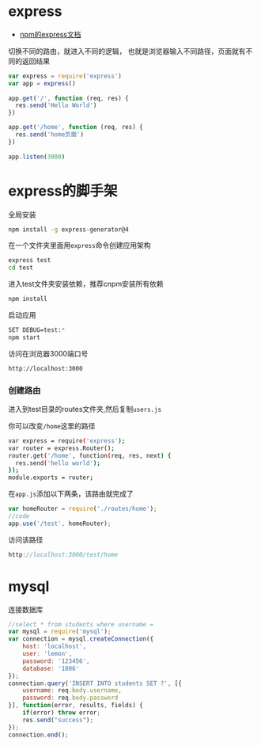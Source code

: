 # express

- [npm的express文档](https://www.npmjs.com/package/express)

切换不同的路由，就进入不同的逻辑，
也就是浏览器输入不同路径，页面就有不同的返回结果
```js
var express = require('express')
var app = express()
 
app.get('/', function (req, res) {
  res.send('Hello World')
})

app.get('/home', function (req, res) {
  res.send('home页面')
})
 
app.listen(3000)
```


# express的脚手架

全局安装
```bash
npm install -g express-generator@4
```
在一个文件夹里面用`express`命令创建应用架构
```bash
express test
cd test
```
进入test文件夹安装依赖，推荐cnpm安装所有依赖
```bash
npm install
```
启动应用
```bash
SET DEBUG=test:*
npm start
```
访问在浏览器3000端口号
```bash
http://localhost:3000
```

### 创建路由

进入到test目录的routes文件夹,然后复制`users.js`

你可以改变`/home`这里的路径
```bash
var express = require('express');
var router = express.Router();
router.get('/home', function(req, res, next) {
  res.send('hello world');
});
module.exports = router;
```
在`app.js`添加以下两条，该路由就完成了
```js
var homeRouter = require('./routes/home');
//code
app.use('/test', homeRouter);
```
访问该路径
```js
http://localhost:3000/test/home
```


# mysql

连接数据库

```js
//select * from students where username = 
var mysql = require('mysql');
var connection = mysql.createConnection({
	host: 'localhost',
	user: 'lemon',
	password: '123456',
	database: '1806'
});
connection.query('INSERT INTO students SET ?', [{
	username: req.body.username,
	password: req.body.password
}], function(error, results, fields) {
	if(error) throw error;
	res.send("success");
});
connection.end();
```
